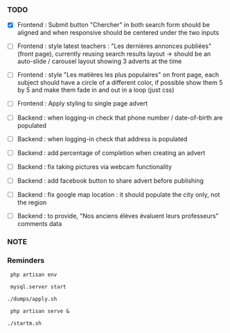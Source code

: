 ### TODO

- [x] Frontend : Submit button "Chercher" in both search form should be aligned and when responsive should be centered under the two inputs
- [ ] Frontend : style latest teachers : "Les dernières annonces publiées"(front page), currently reusing search results layout -> should be an auto-slide / carousel layout showing 3 adverts at the time
- [ ] Frontend : style "Les matières les plus populaires" on front page, each subject should have a circle of a different color, if possible show them 5 by 5 and make them fade in and out in a loop (just css)
- [ ] Frontend : Apply styling to single page advert
- [ ] Backend : when logging-in check that phone number / date-of-birth are populated
- [ ] Backend : when logging-in check that address is populated
- [ ] Backend : add percentage of completion when creating an advert
- [ ] Backend : fix taking pictures via webcam functionality
- [ ] Backend : add facebook button to share advert before publishing
- [ ] Backend : fix google map location : it should populate the city only, not the region
- [ ] Backend : to provide, "Nos anciens élèves évaluent leurs professeurs" comments data


### NOTE


### Reminders
` php artisan env`

` mysql.server start`

` ./dumps/apply.sh `

` php artisan serve &`

`./startm.sh`
